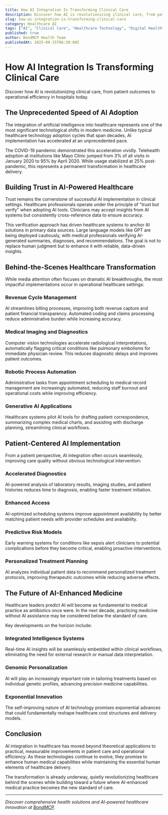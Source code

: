 ```yaml
---
title: How AI Integration Is Transforming Clinical Care
description: Discover how AI is revolutionizing clinical care, from patient outcomes to operational efficiency in hospitals today.
slug: how-ai-integration-is-transforming-clinical-care
category: Healthcare AI
tags: ["AI", "Clinical Care", "Healthcare Technology", "Digital Health"]
published: true
author: BondMCP Health Team
publishedAt: 2025-09-15T06:30:00Z
---
```


# How AI Integration Is Transforming Clinical Care

Discover how AI is revolutionizing clinical care, from patient outcomes to operational efficiency in hospitals today.

## The Unprecedented Speed of AI Adoption

The integration of artificial intelligence into healthcare represents one of the most significant technological shifts in modern medicine. Unlike typical healthcare technology adoption cycles that span decades, AI implementation has accelerated at an unprecedented pace.

The COVID-19 pandemic demonstrated this acceleration vividly. Telehealth adoption at institutions like Mayo Clinic jumped from 3% of all visits in January 2020 to 95% by April 2020. While usage stabilized at 25% post-pandemic, this represents a permanent transformation in healthcare delivery.

## Building Trust in AI-Powered Healthcare

Trust remains the cornerstone of successful AI implementation in clinical settings. Healthcare professionals operate under the principle of "trust but verify" when adopting AI tools. Clinicians may accept insights from AI systems but consistently cross-reference data to ensure accuracy.

This verification approach has driven healthcare systems to anchor AI solutions in primary data sources. Large language models like GPT are being deployed cautiously, with medical professionals verifying AI-generated summaries, diagnoses, and recommendations. The goal is not to replace human judgment but to enhance it with reliable, data-driven insights.

## Behind-the-Scenes Healthcare Transformation

While media attention often focuses on dramatic AI breakthroughs, the most impactful implementations occur in operational healthcare settings:

### Revenue Cycle Management
AI streamlines billing processes, improving both revenue capture and patient financial transparency. Automated coding and claims processing reduce administrative burden while increasing accuracy.

### Medical Imaging and Diagnostics
Computer vision technologies accelerate radiological interpretations, automatically flagging critical conditions like pulmonary embolisms for immediate physician review. This reduces diagnostic delays and improves patient outcomes.

### Robotic Process Automation
Administrative tasks from appointment scheduling to medical record management are increasingly automated, reducing staff burnout and operational costs while improving efficiency.

### Generative AI Applications
Healthcare systems pilot AI tools for drafting patient correspondence, summarizing complex medical charts, and assisting with discharge planning, streamlining clinical workflows.

## Patient-Centered AI Implementation

From a patient perspective, AI integration often occurs seamlessly, improving care quality without obvious technological intervention:

### Accelerated Diagnostics
AI-powered analysis of laboratory results, imaging studies, and patient histories reduces time to diagnosis, enabling faster treatment initiation.

### Enhanced Access
AI-optimized scheduling systems improve appointment availability by better matching patient needs with provider schedules and availability.

### Predictive Risk Models
Early warning systems for conditions like sepsis alert clinicians to potential complications before they become critical, enabling proactive interventions.

### Personalized Treatment Planning
AI analyzes individual patient data to recommend personalized treatment protocols, improving therapeutic outcomes while reducing adverse effects.

## The Future of AI-Enhanced Medicine

Healthcare leaders predict AI will become as fundamental to medical practice as antibiotics once were. In the next decade, practicing medicine without AI assistance may be considered below the standard of care.

Key developments on the horizon include:

### Integrated Intelligence Systems
Real-time AI insights will be seamlessly embedded within clinical workflows, eliminating the need for external research or manual data interpretation.

### Genomic Personalization
AI will play an increasingly important role in tailoring treatments based on individual genetic profiles, advancing precision medicine capabilities.

### Exponential Innovation
The self-improving nature of AI technology promises exponential advances that could fundamentally reshape healthcare cost structures and delivery models.

## Conclusion

AI integration in healthcare has moved beyond theoretical applications to practical, measurable improvements in patient care and operational efficiency. As these technologies continue to evolve, they promise to enhance human medical capabilities while maintaining the essential human elements of healthcare delivery.

The transformation is already underway, quietly revolutionizing healthcare behind the scenes while building toward a future where AI-enhanced medical practice becomes the new standard of care.

---

*Discover comprehensive health solutions and AI-powered healthcare innovation at [BondMCP](https://www.bondmcp.com).*